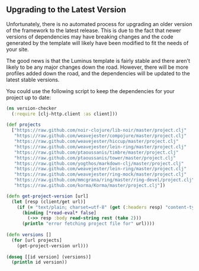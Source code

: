 ## Upgrading to the Latest Version

Unfortunately, there is no automated process for upgrading an older version of the framework to the latest release.
This is due to the fact that newer versions of dependencies may have breaking changes and the code generated by
the template will likely have been modified to fit the needs of your site.

The good news is that the Luminus template is fairly stable and there aren't likely to be any major changes down the
road. However, there will be more profiles added down the road, and the dependencies will be updated to the latest stable versions.

You could use the following script to keep the dependencies for your project up to date:

```clojure
(ns version-checker
  (:require [clj-http.client :as client]))
 
(def projects
  ["https://raw.github.com/noir-clojure/lib-noir/master/project.clj"
   "https://raw.github.com/weavejester/compojure/master/project.clj"
   "https://raw.github.com/weavejester/hiccup/master/project.clj"
   "https://raw.github.com/weavejester/lein-ring/master/project.clj"
   "https://raw.github.com/ptaoussanis/timbre/master/project.clj"
   "https://raw.github.com/ptaoussanis/tower/master/project.clj"
   "https://raw.github.com/yogthos/markdown-clj/master/project.clj"
   "https://raw.github.com/weavejester/lein-ring/master/project.clj"
   "https://raw.github.com/weavejester/ring-mock/master/project.clj"
   "https://raw.github.com/mmcgrana/ring/master/ring-devel/project.clj"
   "https://raw.github.com/korma/Korma/master/project.clj"])

(defn get-project-version [url]
  (let [resp (client/get url)]
    (if (= "text/plain; charset=utf-8" (get (:headers resp) "content-type"))
      (binding [*read-eval* false]
        (->> resp :body read-string rest (take 2)))
      (println "error fetching project file for" url))))
 
(defn versions []
  (for [url projects]
    (get-project-version url)))
 
(doseq [[id version] (versions)]
  (println id version))
````
